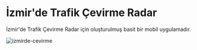 # İzmir'de Trafik Çevirme Radar

İzmir'de Trafik Çevirme Radar için oluşturulmuş basit bir mobil uygulamadır. 

![izmirde-cevirme](https://user-images.githubusercontent.com/36307448/40885159-c9d2db44-6729-11e8-80d3-7210de1f6349.gif)
